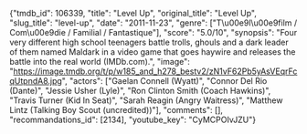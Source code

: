 {"tmdb_id": 106339, "title": "Level Up", "original_title": "Level Up", "slug_title": "level-up", "date": "2011-11-23", "genre": ["T\u00e9l\u00e9film / Com\u00e9die / Familial / Fantastique"], "score": "5.0/10", "synopsis": "Four very different high school teenagers battle trolls, ghouls and a dark leader of them named Maldark in a video game that goes haywire and releases the battle into the real world (IMDb.com).", "image": "https://image.tmdb.org/t/p/w185_and_h278_bestv2/zN1vF62Pb5yAsVEqrFcqUtpndA8.jpg", "actors": ["Gaelan Connell (Wyatt)", "Connor Del Rio (Dante)", "Jessie Usher (Lyle)", "Ron Clinton Smith (Coach Hawkins)", "Travis Turner (Kid In Seat)", "Sarah Reagin (Angry Waitress)", "Matthew Lintz (Talking Boy Scout (uncredited))"], "comments": [], "recommandations_id": [2134], "youtube_key": "CyMCPOIvJZU"}